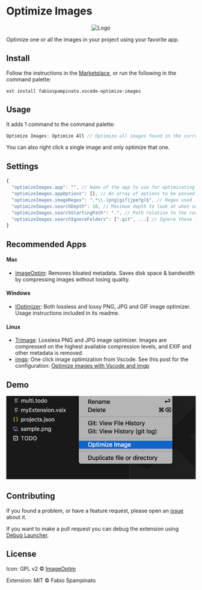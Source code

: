 # Optimize Images

<p align="center">
  <img src="https://raw.githubusercontent.com/fabiospampinato/vscode-optimize-images/master/resources/logo.png" width="128" alt="Logo">
</p>

Optimize one or all the images in your project using your favorite app.

## Install

Follow the instructions in the [Marketplace](https://marketplace.visualstudio.com/items?itemName=fabiospampinato.vscode-optimize-images), or run the following in the command palette:

```shell
ext install fabiospampinato.vscode-optimize-images
```

## Usage

It adds 1 command to the command palette:

```js
Optimize Images: Optimize All // Optimize all images found in the current project
```

You can also right click a single image and only optimize that one.

## Settings

```js
{
  "optimizeImages.app": "", // Name of the app to use for optimizating the images
  "optimizeImages.appOptions": [], // An array of options to be passed to the app on execution. You can use the array item "[filepath]" as a placeholder for the filepath to the currently processed file
  "optimizeImages.imageRegex": ".*\\.(png|gif|jpe?g)$", // Regex used for matching images. Requires double escaping
  "optimizeImages.searchDepth": 10, // Maximum depth to look at when searching images
  "optimizeImages.searchStartingPath": ".", // Path relative to the root where to start searching images
  "optimizeImages.searchIgnoreFolders": [".git", ...] // Ignore these folders when searching images
}
```

## Recommended Apps

#### Mac

- [ImageOptim](https://imageoptim.com/mac): Removes bloated metadata. Saves disk space & bandwidth by compressing images without losing quality.

#### Windows

- [IOptimizer](https://github.com/ymg2006/Image-Optimizer): Both lossless and lossy  PNG, JPG and GIF image optimizer. Usage instructions included in its readme.

#### Linux

- [Trimage](https://trimage.org): Lossless PNG and JPG image optimizer. Images are compressed on the highest available compression levels, and EXIF and other metadata is removed.
- [imgp](https://github.com/jarun/imgp): One click image optimization from Vscode. See this post for the configuration: [Optimize images with Vscode and imgp](https://roneo.org/en/vscode-optimize-images-with-imgp/)

## Demo

![Demo](resources/right_click.png)

## Contributing

If you found a problem, or have a feature request, please open an [issue](https://github.com/fabiospampinato/vscode-optimize-images/issues) about it.

If you want to make a pull request you can debug the extension using [Debug Launcher](https://marketplace.visualstudio.com/items?itemName=fabiospampinato.vscode-debug-launcher).

## License

Icon: GPL v2 © [ImageOptim](https://github.com/ImageOptim/ImageOptim)

Extension: MIT © Fabio Spampinato
